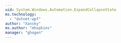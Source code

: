 ```yaml
---
uid: System.Windows.Automation.ExpandCollapseState
ms.technology: 
  - "dotnet-wpf"
author: "Xansky"
ms.author: "mhopkins"
manager: "ghogen"
---
```

